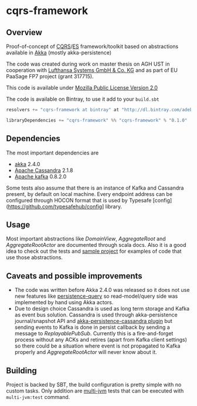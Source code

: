 # cqrs-framework

## Overview
Proof-of-concept of [CQRS](http://martinfowler.com/bliki/CQRS.html)/[ES](http://martinfowler.com/eaaDev/EventSourcing.html) 
framework/toolkit based on abstractions available in [Akka](http://akka.io) (mostly akka-persistence)  

The code was created during work on master thesis on AGH UST in cooperation with [Lufthansa Systems GmbH & Co. KG](http://www.lhsystems.com/) and as part of EU PaaSage FP7 project (grant 317715).

This code is available under [Mozilla Public License Version 2.0](https://www.mozilla.org/en-US/MPL/2.0/)

The code is available on Bintray, to use it add to your ```build.sbt```

```scala
resolvers += "cqrs-framework at bintray" at "http://dl.bintray.com/adebski/maven"

libraryDependencies += "cqrs-framework" %% "cqrs-framework" % "0.1.0"
```

## Dependencies

The most important dependencies are 

* [akka](http://akka.io) 2.4.0
* [Apache Cassandra](http://cassandra.apache.org/) 2.1.8
* [Apache kafka](http://kafka.apache.org/) 0.8.2.0

Some tests also assume that there is an instance of Kafka and Cassandra present, by default on local machine. Every endpoint address
can be configured through HOCON format that is used by Typesafe [config](https://github.com/typesafehub/config] library.

## Usage
Most important abstractions like *DomainView*, *AggregateRoot* and *AggregateRootActor* are documented through scala docs.
Also it is a good idea to check out the tests and [sample project](here-be-address) for examples of code that use those abstractions.

## Caveats and possible improvements

* The code was written before Akka 2.4.0 was released so it does not use new features 
like [persistence-query](http://doc.akka.io/docs/akka/snapshot/scala/persistence-query.html#persistence-query-scala)
so read-model/query side was implemented by hand using Akka actors. 
* Due to design choice Cassandra is used as long term storage and Kafka as event bus solution. Cassandra is used through
akka-persistence journal/snapshot API and [akka-persistence-cassandra plugin](https://github.com/krasserm/akka-persistence-cassandra/)
but sending events to Kafka is done in persist callback by sending a message to *ReplayablePubSub*. Currently this is a fire-and-forget process
without any ACKs and retires (apart from Kafka client settings) so there could be a situation where event is not propagated to Kafka properly 
and *AggregateRootActor* will never know about it.

## Building

Project is backed by SBT, the build configuration is pretty simple with no custom tasks. Only addition are [multi-jvm](http://doc.akka.io/docs/akka/2.4.0/dev/multi-jvm-testing.html)
tests that can be executed with ```multi-jvm:test``` command. 
